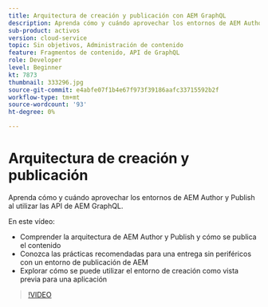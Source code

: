 ```yaml
---
title: Arquitectura de creación y publicación con AEM GraphQL
description: Aprenda cómo y cuándo aprovechar los entornos de AEM Author y Publish al utilizar las API de AEM GraphQL.
sub-product: activos
version: cloud-service
topic: Sin objetivos, Administración de contenido
feature: Fragmentos de contenido, API de GraphQL
role: Developer
level: Beginner
kt: 7873
thumbnail: 333296.jpg
source-git-commit: e4abfe07f1b4e67f973f39186aafc33715592b2f
workflow-type: tm+mt
source-wordcount: '93'
ht-degree: 0%

---
```



# Arquitectura de creación y publicación

Aprenda cómo y cuándo aprovechar los entornos de AEM Author y Publish al utilizar las API de AEM GraphQL.

En este vídeo:

+ Comprender la arquitectura de AEM Author y Publish y cómo se publica el contenido
+ Conozca las prácticas recomendadas para una entrega sin periféricos con un entorno de publicación de AEM
+ Explorar cómo se puede utilizar el entorno de creación como vista previa para una aplicación

>[!VIDEO](https://video.tv.adobe.com/v/333296/?quality=12&learn=on)
